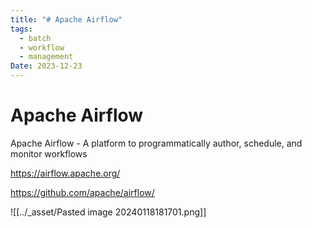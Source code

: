 ```yaml
---
title: "# Apache Airflow"
tags:
  - batch
  - workflow
  - management
Date: 2023-12-23
---
```


# Apache Airflow 

Apache Airflow - A platform to programmatically author, schedule, and monitor workflows

<https://airflow.apache.org/>

<https://github.com/apache/airflow/>


![[../_asset/Pasted image 20240118181701.png]]